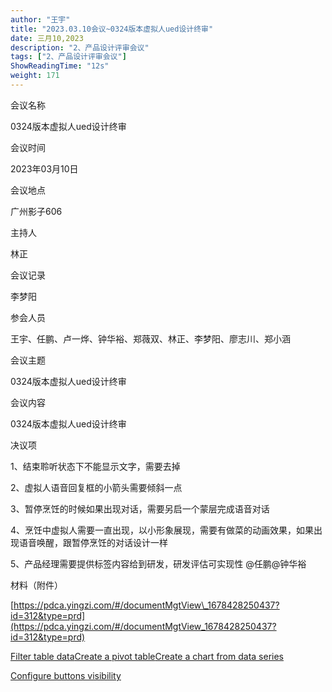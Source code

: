 ```yaml
---
author: "王宇"
title: "2023.03.10会议~0324版本虚拟人ued设计终审"
date: 三月10,2023
description: "2、产品设计评审会议"
tags: ["2、产品设计评审会议"]
ShowReadingTime: "12s"
weight: 171
---
```

会议名称

0324版本虚拟人ued设计终审

会议时间

2023年03月10日

会议地点

广州影子606

主持人

林正

会议记录

李梦阳

参会人员

王宇、任鹏、卢一烨、钟华裕、郑薇双、林正、李梦阳、廖志川、郑小涵

会议主题

0324版本虚拟人ued设计终审

会议内容

0324版本虚拟人ued设计终审

决议项

1、结束聆听状态下不能显示文字，需要去掉

2、虚拟人语音回复框的小箭头需要倾斜一点

3、暂停烹饪的时候如果出现对话，需要另启一个蒙层完成语音对话

4、烹饪中虚拟人需要一直出现，以小形象展现，需要有做菜的动画效果，如果出现语音唤醒，跟暂停烹饪的对话设计一样

5、产品经理需要提供标签内容给到研发，研发评估可实现性 @任鹏@钟华裕

材料（附件）

[https://pdca.yingzi.com/#/documentMgtView\_1678428250437?id=312&type=prd](https://pdca.yingzi.com/#/documentMgtView_1678428250437?id=312&type=prd)

[Filter table data](#)[Create a pivot table](#)[Create a chart from data series](#)

[Configure buttons visibility](/users/tfac-settings.action)